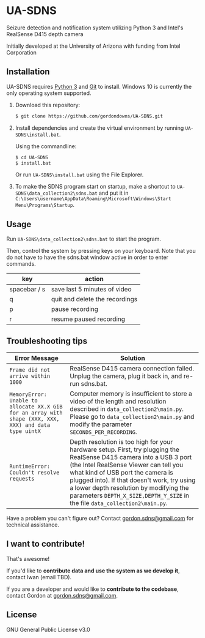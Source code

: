 # UA-SDNS

Seizure detection and notification system utilizing Python 3 and Intel's RealSense D415 depth camera

Initially developed at the University of Arizona with funding from Intel Corporation

## Installation

UA-SDNS requires [Python 3](https://www.python.org/downloads/) and [Git](https://git-scm.com/downloads) to install. Windows 10 is currently the only operating system supported.

1. Download this repository:
   ```sh
   $ git clone https://github.com/gordondowns/UA-SDNS.git
   ```

2. Install dependencies and create the virtual environment by running `UA-SDNS\install.bat`.

   Using the commandline:
   ```sh
   $ cd UA-SDNS
   $ install.bat
   ```
   Or run `UA-SDNS\install.bat` using the File Explorer.

3. To make the SDNS program start on startup, make a shortcut to `UA-SDNS\data_collection2\sdns.bat` and put it in `C:\Users\username\AppData\Roaming\Microsoft\Windows\Start Menu\Programs\Startup`.

## Usage

Run `UA-SDNS\data_collection2\sdns.bat` to start the program.

Then, control the system by pressing keys on your keyboard. Note that you do not have to have the sdns.bat window active in order to enter commands.
  
| key | action |
|--|--|
| spacebar / s | save last 5 minutes of video |
| q | quit and delete the recordings |
| p | pause recording |
| r | resume paused recording |

## Troubleshooting tips

| Error Message | Solution |
|--|--|
| `Frame did not arrive within 1000` | RealSense D415 camera connection failed. Unplug the camera, plug it back in, and re-run sdns.bat. |
| `MemoryError: Unable to allocate XX.X GiB for an array with shape (XXX, XXX, XXX) and data type uintX` | Computer memory is insufficient to store a video of the length and resolution described in `data_collection2\main.py`. Please go to `data_collection2\main.py` and modify the parameter `SECONDS_PER_RECORDING`. |
| `RuntimeError: Couldn't resolve requests` | Depth resolution is too high for your hardware setup. First, try plugging the RealSense D415 camera into a USB 3 port (the Intel RealSense Viewer can tell you what kind of USB port the camera is plugged into). If that doesn't work, try using a lower depth resolution by modifying the parameters `DEPTH_X_SIZE,DEPTH_Y_SIZE` in the file `data_collection2\main.py`. |

Have a problem you can't figure out? Contact gordon.sdns@gmail.com for technical assistance.  

## I want to contribute!

That's awesome!

If you'd like to **contribute data and use the system as we develop it**, contact Iwan (email TBD).

If you are a developer and would like to **contribute to the codebase**, contact Gordon at gordon.sdns@gmail.com.  

## License

GNU General Public License v3.0